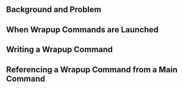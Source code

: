 ## Background and Problem


## When Wrapup Commands are Launched


## Writing a Wrapup Command


## Referencing a Wrapup Command from a Main Command
